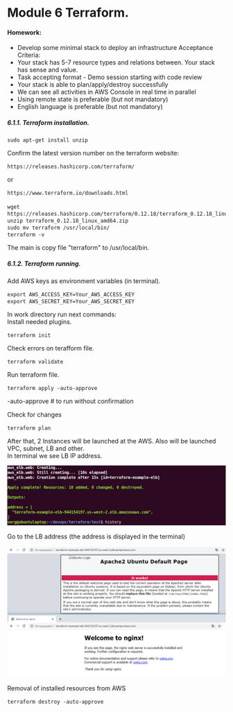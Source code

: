 # Module 6 Terraform.

#### Homework: 
* Develop some minimal stack to deploy an infrastructure 
Acceptance Criteria:
* Your stack has 5-7 resource types and relations between. Your stack has sense and value.
* Task accepting format - Demo session starting with code review
* Your stack is able to plan/apply/destroy successfully
* We can see all activities in AWS Console in real time in parallel
* Using remote state is preferable (but not mandatory)
* English language is preferable (but not mandatory)


##### 6.1.1. Terraform installation.

    sudo apt-get install unzip

Confirm the latest version number on the terraform website: <br>

    https://releases.hashicorp.com/terraform/

or <br>

    https://www.terraform.io/downloads.html

    wget https://releases.hashicorp.com/terraform/0.12.18/terraform_0.12.18_linux_amd64.zip
    unzip terraform_0.12.18_linux_amd64.zip
    sudo mv terraform /usr/local/bin/
    terraform -v

The main is copy file "terraform" to /usr/local/bin.

##### 6.1.2. Terraform running.

Add AWS keys as environment variables (in terminal).

    export AWS_ACCESS_KEY=Your_AWS_ACCESS_KEY
    export AWS_SECRET_KEY=Your_AWS_SECRET_KEY

In work directory run next commands: <br>
Install needed plugins.

    terraform init

Check errors on terafform file.

    terraform validate

Run terraform file.

    terraform apply -auto-approve

-auto-approve # to run without confirmation <br>

Check for changes

    terraform plan

After that, 2 Instances will be launched at the AWS. Also will be launched VPC, subnet, LB and other. <br>
In terminal we see LB IP address.

![something going wrong](./images/image6.1.1.PNG)

Go to the LB address (the address is displayed in the terminal)

![something going wrong](./images/image6.1.2.PNG)

Removal of installed resources from AWS

    terraform destroy -auto-approve
